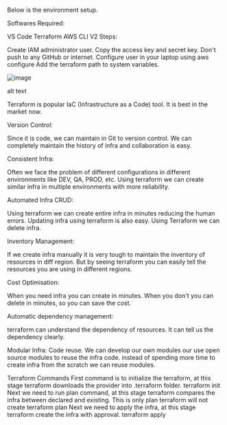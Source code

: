 Below is the environment setup.

Softwares Required:

VS Code
Terraform
AWS CLI V2
Steps:

Create IAM administrator user. Copy the access key and secret key. Don't push to any GitHub or internet.
Configure user in your laptop using
aws configure
Add the terraform path to system variables.

![image](https://user-images.githubusercontent.com/131942255/235355061-65d7712b-5dd8-46cf-9b35-c6adeb2cf47c.png)

alt text

Terraform is popular IaC (Infrastructure as a Code) tool. It is best in the market now.

Version Control:

Since it is code, we can maintain in Git to version control. We can completely maintain the history of infra and collaboration is easy.

Consistent Infra:

Often we face the problem of different configurations in different environments like DEV, QA, PROD, etc. Using terraform we can create similar infra in multiple environments with more reliability.

Automated Infra CRUD:

Using terraform we can create entire infra in minutes reducing the human errors. Updating infra using terraform is also easy. Using Terraform we can delete infra.

Inventory Management:

If we create infra manually it is very tough to maintain the inventory of resources in diff region. But by seeing terraform you can easily tell the resources you are using in different regions.

Cost Optimisation:

When you need infra you can create in minutes. When you don't you can delete in minutes, so you can save the cost.

Automatic dependency management:

terraform can understand the dependency of resources. It can tell us the dependency clearly.

Modular Infra:
Code reuse. We can develop our own modules our use open source modules to reuse the infra code. instead of spending more time to create infra from the scratch we can reuse modules.

Terraform Commands
First command is to initialize the terraform, at this stage terraform downloads the provider into .terraform folder.
terraform init
Next we need to run plan command, at this stage terraform compares the infra between declared and existing. This is only plan terraform will not create
terraform plan
Next we need to apply the infra, at this stage terraform create the infra with approval.
terraform apply
